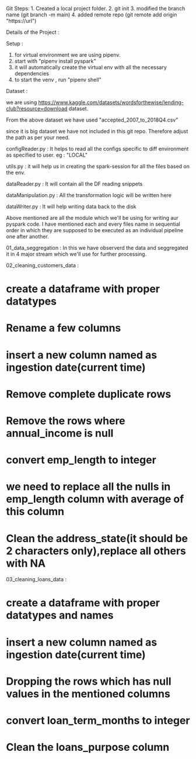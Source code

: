 Git Steps:
    1. Created a local project folder.
    2. git init
    3. modified the branch name (git branch -m main)
    4. added remote repo (git remote add origin "https://url")


Details of the Project : 

Setup : 
1. for virtual environment we are using pipenv.
2. start with "pipenv install pyspark"
3. it will automatically create the virtual env with all the necessary dependencies
4. to start the venv , run "pipenv shell" 

Dataset :

we are using https://www.kaggle.com/datasets/wordsforthewise/lending-club?resource=download dataset.

From the above dataset we have used "accepted_2007_to_2018Q4.csv"

since it is big dataset we have not included in this git repo.
Therefore adjust the path as per your need.


configReader.py : 
It helps to read all the configs specific to diff environment as specified to user. eg : "LOCAL"

utils.py : 
it will help us in creating the spark-session for all the files based on the env.

dataReader.py : 
It will contain all the DF reading snippets

dataManipulation.py : 
All the transformation logic will be written here 

dataWriter.py :
It will help writing data back to the disk

Above mentioned are all the module which we'll be using for writing aur pyspark code.
I have mentioned each and every files name in sequential order in which they are supposed to be executed as an individual pipeline one after another.

01_data_seggregation :
In this we have observerd the data and seggregated it in 4 major stream which we'll use for further processing.

02_cleaning_customers_data : 
# create a dataframe with proper datatypes
# Rename a few columns
# insert a new column named as ingestion date(current time)
# Remove complete duplicate rows
#  Remove the rows where annual_income is null
# convert emp_length to integer
# we need to replace all the nulls in emp_length column with average of this column
# Clean the address_state(it should be 2 characters only),replace all others with NA

03_cleaning_loans_data : 
# create a dataframe with proper datatypes and names
# insert a new column named as ingestion date(current time)
# Dropping the rows which has null values in the mentioned columns
# convert loan_term_months to integer
# Clean the loans_purpose column
